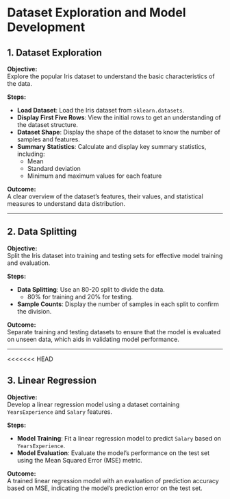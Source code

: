 # Dataset Exploration and Model Development

## 1. Dataset Exploration

**Objective:**  
Explore the popular Iris dataset to understand the basic characteristics of the data.

**Steps:**
- **Load Dataset**: Load the Iris dataset from `sklearn.datasets`.
- **Display First Five Rows**: View the initial rows to get an understanding of the dataset structure.
- **Dataset Shape**: Display the shape of the dataset to know the number of samples and features.
- **Summary Statistics**: Calculate and display key summary statistics, including:
  - Mean
  - Standard deviation
  - Minimum and maximum values for each feature

**Outcome:**  
A clear overview of the dataset’s features, their values, and statistical measures to understand data distribution.

---

## 2. Data Splitting

**Objective:**  
Split the Iris dataset into training and testing sets for effective model training and evaluation.

**Steps:**
- **Data Splitting**: Use an 80-20 split to divide the data.
  - 80% for training and 20% for testing.
- **Sample Counts**: Display the number of samples in each split to confirm the division.

**Outcome:**  
Separate training and testing datasets to ensure that the model is evaluated on unseen data, which aids in validating model performance.

---

<<<<<<< HEAD
## 3. Linear Regression

**Objective:**  
Develop a linear regression model using a dataset containing `YearsExperience` and `Salary` features.

**Steps:**
- **Model Training**: Fit a linear regression model to predict `Salary` based on `YearsExperience`.
- **Model Evaluation**: Evaluate the model’s performance on the test set using the Mean Squared Error (MSE) metric.

**Outcome:**  
A trained linear regression model with an evaluation of prediction accuracy based on MSE, indicating the model’s prediction error on the test set.



